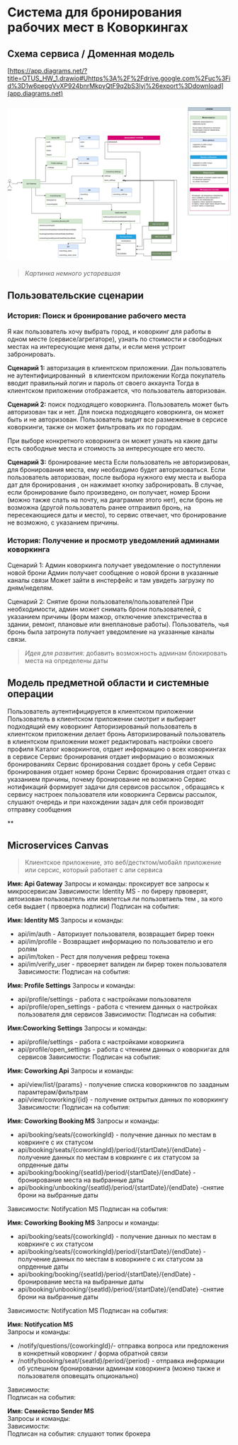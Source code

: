 # Система для бронирования рабочих мест в Коворкингах

## Схема сервиса / Доменная модель

[https://app.diagrams.net/?title=OTUS_HW_1.drawio#Uhttps%3A%2F%2Fdrive.google.com%2Fuc%3Fid%3D1w6pepgVvXP924bnrMkpyQtF9q2bS3lyj%26export%3Ddownload](app.diagrams.net)

### ![image](https://raw.githubusercontent.com/local-cat/otus-ms-arch-2024-homework/main/OTUS_HW_1.drawio.png)

> *Картинка немного устаревшая*

## Пользовательские сценарии

### История: Поиск и бронирование рабочего места

Я как пользователь хочу выбрать город, и коворкинг для работы в одном месте (сервисе/агрегаторе), узнать по стоимости и свободных местах на интересующие меня даты, и если меня устроит забронировать.


**Сценарий 1:** авторизация в клиентском приложении.
Дан пользователь не аутентифицированный  в клиентском приложении
Когда покупатель вводит правильный логин и пароль от своего аккаунта
Тогда в клиентском приложении отображается, что пользователь авторизован.

**Сценарий 2:** поиск подходящего коворкинга.
Пользователь может быть авторизован так и нет.
Для поиска подходящего коворкинга, он может быть и не авторизован.
Пользователь видит все размеженые в серсисе коворкинги, также он может фильтровать их по городам.

При выборе конкретного коворкинга он может узнать на какие даты есть свободные места и стоимость за интересующее его место.

**Сценарий 3:**  бронирование места
Если пользователь не авторизирован, для бронирования места, ему необходимо будет авторизоваться.
Если пользователь авторизован, после выбора нужного ему места и выбора дат для бронирования , он нажимает кнопку забронировать.
В случае, если бронирование было произведено, он получает, номер Брони (можно также слать на почту, на диаграмме этого нет), если бронь не возможна (другой пользователь ранее отпраивил бронь, на пересекающиеся даты и место), то сервис отвечает, что бронирование не возможно, с указанием причины.


### История: Получение и просмотр уведомлений админами коворкинга

Сценарий 1: Админ коворкинга получает уведомление о поступлении новой брони
Админ получает сообщение о новой брони в указанные каналы связи
Может зайти в инстерфейс и там увидеть загрузку по дням/неделям.

Сценарий 2: Снятие брони пользователя/пользователей
При необходимости, админ может снимать брони пользователей, с указанием причины (форм мажор, отключение элекстричества в здании, ремонт, плановые или внеплановые работы).
Пользователь, чья бронь была затронута получает уведомление на указанные каналы связи.

> *Идея для развития:* добавить возможность админам блокировать места на определены даты


## Модель предметной области и системные операции

Пользователь аутентифицируется в клиентском приложении
Пользователь в клиентском приложении смотрит и выбирает подходящий ему коворкинг
Авторизированый пользователь в клиентском приложении  делает бронь
Авторизированый пользователь в клиентском приложении  может редактировать настройки своего профиля
Каталог коворкингов, отдает информацию о всех коворкингах в сервисе
Сервис бронирования отдает информацию о возможных бронированиях
Сервис бронирования создает бронь у себя
Сервис бронирования отдает номер брони
Сервис бронирования отдает отказ с указанием причины, почему бронирование не возможно
Сервис нотификаций формирует задачи для сервисов рассылок , обращаясь к сервиcу настроек пользователя или коворкинга
Сервисы рассылок, слушают очередь и при нахождении задач для себя производят отправку сообщения


**

## Microservices Canvas

> Клиентское приложение, это веб/дестктом/мобайл приложение или серсис, который работает с апи сервиса


**Имя: Api Gateway** 
Запросы и команды: проксирует все запросы к микросервисам
Зависимости: Identity MS - по биреру првоверят, автоизован пользователь или явялетсья ли пользовтаель тем , за кого себя выдает ( првоерка подписи)
Подписан на события:

**Имя: Identity MS** 
Запросы и команды: 
* api/im/auth - Авторизует пользователя, возвращает бирер тоекн
* api/im/profile - Возвращает информацию по пользователю и его ролям
* api/im/token - Рест для получения рефреш токена
* api/im/verify_user - првоеряет валиден ли бирер токен пользователя
Зависимости: 
Подписан на события:

**Имя: Profile Settings** 
Запросы и команды: 
* api/profile/settings - работа с настройками пользователя
* api/profile/open_settings - работа с чтением данных о настройках пользователя для сервисов
Зависимости: 
Подписан на события:

**Имя:Coworking Settings** 
Запросы и команды: 
* api/profile/settings - работа с настройками коворкинга
* api/profile/open_settings - работа с чтением данных о коворкигах  для сервисов
Зависимости: 
Подписан на события:

**Имя: Coworking Api** 
Запросы и команды: 
* api/view/list/{params} - получение списка коворкинкгов по зааданым парамтерам/фильтрам
* api/view/coworking/{id} - получение октрытых данных по коворкингу
Зависимости: 
Подписан на события:

**Имя: Coworking Booking MS** 
Запросы и команды: 
* api/booking/seats/{coworkingId} - получение данных по местам в ковркинге с их статусом
* api/booking/seats/{coworkingId}/period/{startDate}/{endDate} - получение данных по местам в ковркинге с их статусом за опрденные даты
* api/booking/booking/{seatId}/period/{startDate}/{endDate} - бронирование места на выбранные даты
* api/booking/unbooking/{seatId}/period/{startDate}/{endDate} -снятие брони на выбранные даты

Зависимости: Notifycation MS
Подписан на события:

**Имя: Coworking Booking MS** 
Запросы и команды: 
* api/booking/seats/{coworkingId} - получение данных по местам в ковркинге с их статусом
* api/booking/seats/{coworkingId}/period/{startDate}/{endDate} - получение данных по местам в коворкинге с их статусом за опрденные даты
* api/booking/booking/{seatId}/period/{startDate}/{endDate} - бронирование места на выбранные даты
* api/booking/unbooking/{seatId}/period/{startDate}/{endDate} -снятие брони на выбранные даты

Зависимости: Notifycation MS 
Подписан на события: 


**Имя: Notifycation MS**  
Запросы и команды:  
* /notify/questions/{coworkingId}/-  отправка вопроса или предложения в конкретный коворкинг / форма обратной связи
* /notify/booking/seat/{seatId}/period/{period} -  отправка информации об успешном бронировании админам коворкинга (можно также и пользователя оповещать опционально)

Зависимости:  
Подписан на события: 

**Имя: Семейство Sender MS**  
Запросы и команды:  
Зависимости:  
Подписан на события: слушают топик брокера 
